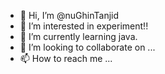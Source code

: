 - 👋 Hi, I’m @nuGhinTanjid
- 👀 I’m interested in experiment!!
- 🌱 I’m currently learning java.
- 💞️ I’m looking to collaborate on ...
- 📫 How to reach me ...

<!---
nuGhinTanjid/nuGhinTanjid is a ✨ special ✨ repository because its `README.md` (this file) appears on your GitHub profile.
You can click the Preview link to take a look at your changes.
--->
